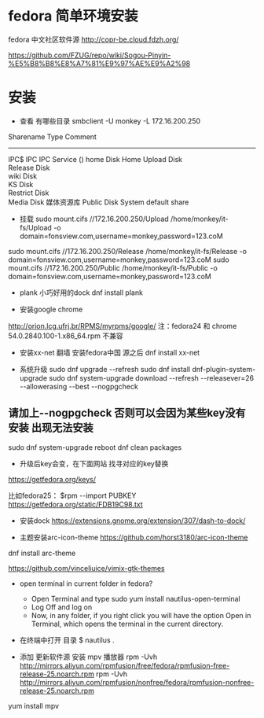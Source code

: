 # fedora 简单环境安装

fedora 中文社区软件源  http://copr-be.cloud.fdzh.org/

https://github.com/FZUG/repo/wiki/Sogou-Pinyin-%E5%B8%B8%E8%A7%81%E9%97%AE%E9%A2%98


# 安装

+ 查看 有哪些目录
smbclient -U monkey -L 172.16.200.250

Sharename       Type      Comment
---------       ----      -------
IPC$            IPC       IPC Service ()
home            Disk      Home
Upload          Disk      
Release         Disk      
wiki            Disk      
KS              Disk      
Restrict        Disk      
Media           Disk      媒体资源库
Public          Disk      System default share

+ 挂载
sudo mount.cifs //172.16.200.250/Upload /home/monkey/it-fs/Upload -o domain=fonsview.com,username=monkey,password=123.coM


sudo mount.cifs //172.16.200.250/Release /home/monkey/it-fs/Release -o domain=fonsview.com,username=monkey,password=123.coM
sudo mount.cifs //172.16.200.250/Public /home/monkey/it-fs/Public -o domain=fonsview.com,username=monkey,password=123.coM

+ plank 小巧好用的dock
 dnf install plank


+ 安装google  chrome

http://orion.lcg.ufrj.br/RPMS/myrpms/google/
注：fedora24 和 chrome 54.0.2840.100-1.x86_64.rpm 不兼容

+ 安装xx-net 翻墙
安装fedora中国 源之后
dnf install xx-net

+ 系统升级
sudo dnf upgrade --refresh
sudo dnf install dnf-plugin-system-upgrade
sudo dnf system-upgrade download --refresh --releasever=26 --allowerasing --best --nogpgcheck
## 请加上--nogpgcheck 否则可以会因为某些key没有安装 出现无法安装

sudo dnf system-upgrade reboot
dnf clean packages
+ 升级后key会变，在下面网站 找寻对应的key替换

https://getfedora.org/keys/

比如fedora25：
$rpm --import PUBKEY https://getfedora.org/static/FDB19C98.txt
+ 安装dock
https://extensions.gnome.org/extension/307/dash-to-dock/



+ 主题安装arc-icon-theme
https://github.com/horst3180/arc-icon-theme

dnf install arc-theme

https://github.com/vinceliuice/vimix-gtk-themes

+ open terminal in current folder in fedora?
    - Open Terminal and type sudo yum install nautilus-open-terminal
    - Log Off and log on
    - Now, in any folder, if you right click you will have the option Open in Terminal, which opens the terminal in the current directory.

+ 在终端中打开 目录
    $ nautilus .


+ 添加 更新软件源  安装 mpv 播放器
rpm -Uvh http://mirrors.aliyun.com/rpmfusion/free/fedora/rpmfusion-free-release-25.noarch.rpm
rpm -Uvh http://mirrors.aliyun.com/rpmfusion/nonfree/fedora/rpmfusion-nonfree-release-25.noarch.rpm



yum install mpv